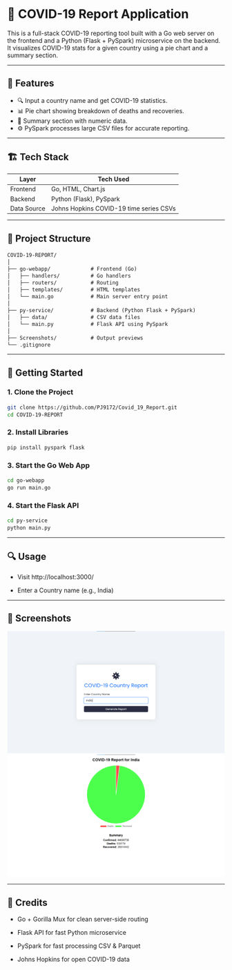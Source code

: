 # 🦠 COVID-19 Report Application

This is a full-stack COVID-19 reporting tool built with a Go web server on the frontend and a Python (Flask + PySpark) microservice on the backend. It visualizes COVID-19 stats for a given country using a pie chart and a summary section.

---

## 📌 Features

- 🔍 Input a country name and get COVID-19 statistics.
- 📊 Pie chart showing breakdown of deaths and recoveries.
- 📄 Summary section with numeric data.
- ⚙️ PySpark processes large CSV files for accurate reporting.
---

## 🏗️ Tech Stack

| Layer          | Tech Used              |
|----------------|------------------------|
| Frontend       | Go, HTML, Chart.js     |
| Backend        | Python (Flask), PySpark|
| Data Source    | Johns Hopkins COVID-19 time series CSVs |

---
## 📁 Project Structure
```
COVID-19-REPORT/
│
├── go-webapp/             # Frontend (Go)
│   ├── handlers/          # Go handlers
│   ├── routers/           # Routing
│   ├── templates/         # HTML templates
│   └── main.go            # Main server entry point
│
├── py-service/            # Backend (Python Flask + PySpark)
│   ├── data/              # CSV data files
│   └── main.py            # Flask API using PySpark
│
├── Screenshots/           # Output previews
└── .gitignore
```

---

## 🚀 Getting Started

### 1. Clone the Project

```bash
git clone https://github.com/PJ9172/Covid_19_Report.git
cd COVID-19-REPORT
```

### 2. Install Libraries
```bash
pip install pyspark flask
```

### 3. Start the Go Web App
```bash
cd go-webapp
go run main.go
```

### 4. Start the Flask API
```bash
cd py-service
python main.py
```

---

## 🔍 Usage

- Visit http://localhost:3000/

- Enter a Country name (e.g., India)

---

## 📸 Screenshots
   ![landing_page](/Screenshots/landing_page.png)
   ![result_page](/Screenshots/result_page.png)

---

## 🤝 Credits
- Go + Gorilla Mux for clean server-side routing

- Flask API for fast Python microservice

- PySpark for fast processing CSV & Parquet

- Johns Hopkins for open COVID-19 data